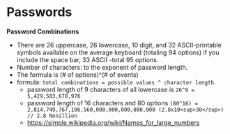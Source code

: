 # Passwords

**Password Combinations**

- There are 26 uppercase, 26 lowercase, 10 digit, and 32 ASCII-printable symbols available on the average keyboard (totaling 94 options) if you include the space bar, 33 ASCII -total 95 options.
- Number of characters: to the exponent of password length.
- The formula is (# of options)^(# of events)
- formula: `total combinations = possible values ^ character length`.
  - password length of 9 characters of all lowercase is `26^9 = 5,429,503,678,976`
  - password length of 16 characters and 80 options `(80^16) = 2,814,749,767,106,560,000,000,000,000,000 (2.8x10<sup>30</sup>) // 2.8 Nonillion`
  - <https://simple.wikipedia.org/wiki/Names_for_large_numbers>
